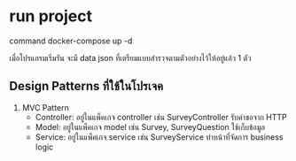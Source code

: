 # run project 
command docker-compose up -d

เมื่อโปรแกรมเริ่มรัน จะมี data json ที่เตรียมแบบสำรวจตามตัวอย่างไว้ให้อยู่แล้ว 1 ตัว

## Design Patterns ที่ใช้ในโปรเจค

1. MVC Pattern
   - Controller: อยู่ในแพ็คเกจ controller เช่น SurveyController รับคำขอจาก HTTP
   - Model: อยู่ในแพ็คเกจ model เช่น Survey, SurveyQuestion ใช้เก็บข้อมูล
   - Service: อยู่ในแพ็คเกจ service เช่น SurveyService ทำหน้าที่จัดการ business logic